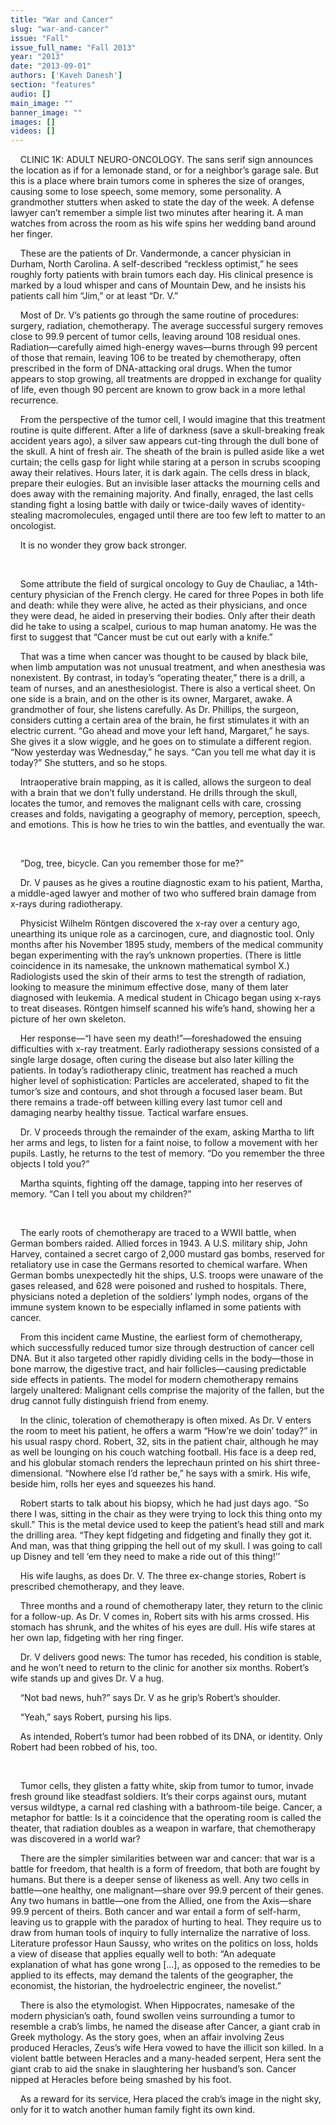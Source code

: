 ```yaml
---
title: "War and Cancer"
slug: "war-and-cancer"
issue: "Fall"
issue_full_name: "Fall 2013"
year: "2013"
date: "2013-09-01"
authors: ['Kaveh Danesh']
section: "features"
audio: []
main_image: ""
banner_image: ""
images: []
videos: []
---
```

    CLINIC 1K: ADULT NEURO-ONCOLOGY. The sans serif sign announces the location as if for a lemonade stand, or for a neighbor’s garage sale. But this is a place where brain tumors come in spheres the size of oranges, causing some to lose speech, some memory, some personality. A grandmother stutters when asked to state the day of the week. A defense lawyer can’t remember a simple list two minutes after hearing it. A man watches from across the room as his wife spins her wedding band around her finger.

    These are the patients of Dr. Vandermonde, a cancer physician in Durham, North Carolina. A self-described “reckless optimist,” he sees roughly forty patients with brain tumors each day. His clinical presence is marked by a loud whisper and cans of Mountain Dew, and he insists his patients call him “Jim,” or at least “Dr. V.” 

    Most of Dr. V’s patients go through the same routine of procedures: surgery, radiation, chemotherapy. The average successful surgery removes close to 99.9 percent of tumor cells, leaving around 108 residual ones. Radiation—carefully aimed high-energy waves—burns through 99 percent of those that remain, leaving 106 to be treated by chemotherapy, often prescribed in the form of DNA-attacking oral drugs. When the tumor appears to stop growing, all treatments are dropped in exchange for quality of life, even though 90 percent are known to grow back in a more lethal recurrence.

    From the perspective of the tumor cell, I would imagine that this treatment routine is quite different. After a life of darkness (save a skull-breaking freak accident years ago), a silver saw appears cut-ting through the dull bone of the skull. A hint of fresh air. The sheath of the brain is pulled aside like a wet curtain; the cells gasp for light while staring at a person in scrubs scooping away their relatives. Hours later, it is dark again. The cells dress in black, prepare their eulogies. But an invisible laser attacks the mourning cells and does away with the remaining majority. And finally, enraged, the last cells standing fight a losing battle with daily or twice-daily waves of identity-stealing macromolecules, engaged until there are too few left to matter to an oncologist.

    It is no wonder they grow back stronger.

 

    Some attribute the field of surgical oncology to Guy de Chauliac, a 14th-century physician of the French clergy. He cared for three Popes in both life and death: while they were alive, he acted as their physicians, and once they were dead, he aided in preserving their bodies. Only after their death did he take to using a scalpel, curious to map human anatomy. He was the first to suggest that “Cancer must be cut out early with a knife.”

    That was a time when cancer was thought to be caused by black bile, when limb amputation was not unusual treatment, and when anesthesia was nonexistent. By contrast, in today’s “operating theater,” there is a drill, a team of nurses, and an anesthesiologist. There is also a vertical sheet. On one side is a brain, and on the other is its owner, Margaret, awake. A grandmother of four, she listens carefully. As Dr. Phillips, the surgeon, considers cutting a certain area of the brain, he first stimulates it with an electric current. “Go ahead and move your left hand, Margaret,” he says. She gives it a slow wiggle, and he goes on to stimulate a different region. “Now yesterday was Wednesday,” he says. “Can you tell me what day it is today?” She stutters, and so he stops. 

    Intraoperative brain mapping, as it is called, allows the surgeon to deal with a brain that we don’t fully understand. He drills through the skull, locates the tumor, and removes the malignant cells with care, crossing creases and folds, navigating a geography of memory, perception, speech, and emotions. This is how he tries to win the battles, and eventually the war.

 

    “Dog, tree, bicycle. Can you remember those for me?”

    Dr. V pauses as he gives a routine diagnostic exam to his patient, Martha, a middle-aged lawyer and mother of two who suffered brain damage from x-rays during radiotherapy.

    Physicist Wilhelm Röntgen discovered the x-ray over a century ago, unearthing its unique role as a carcinogen, cure, and diagnostic tool. Only months after his November 1895 study, members of the medical community began experimenting with the ray’s unknown properties. (There is little coincidence in its namesake, the unknown mathematical symbol X.) Radiologists used the skin of their arms to test the strength of radiation, looking to measure the minimum effective dose, many of them later diagnosed with leukemia. A medical student in Chicago began using x-rays to treat diseases. Röntgen himself scanned his wife’s hand, showing her a picture of her own skeleton.

    Her response—“I have seen my death!”—foreshadowed the ensuing difficulties with x-ray treatment. Early radiotherapy sessions consisted of a single large dosage, often curing the disease but also later killing the patients. In today’s radiotherapy clinic, treatment has reached a much higher level of sophistication: Particles are accelerated, shaped to fit the tumor’s size and contours, and shot through a focused laser beam. But there remains a trade-off between killing every last tumor cell and damaging nearby healthy tissue. Tactical warfare ensues.

    Dr. V proceeds through the remainder of the exam, asking Martha to lift her arms and legs, to listen for a faint noise, to follow a movement with her pupils. Lastly, he returns to the test of memory. “Do you remember the three objects I told you?”

    Martha squints, fighting off the damage, tapping into her reserves of memory. “Can I tell you about my children?”

 

    The early roots of chemotherapy are traced to a WWII battle, when German bombers raided. Allied forces in 1943. A U.S. military ship, John Harvey, contained a secret cargo of 2,000 mustard gas bombs, reserved for retaliatory use in case the Germans resorted to chemical warfare. When German bombs unexpectedly hit the ships, U.S. troops were unaware of the gases released, and 628 were poisoned and rushed to hospitals. There, physicians noted a depletion of the soldiers’ lymph nodes, organs of the immune system known to be especially inflamed in some patients with cancer.

    From this incident came Mustine, the earliest form of chemotherapy, which successfully reduced tumor size through destruction of cancer cell DNA. But it also targeted other rapidly dividing cells in the body—those in bone marrow, the digestive tract, and hair follicles—causing predictable side effects in patients. The model for modern chemotherapy remains largely unaltered: Malignant cells comprise the majority of the fallen, but the drug cannot fully distinguish friend from enemy.

    In the clinic, toleration of chemotherapy is often mixed. As Dr. V enters the room to meet his patient, he offers a warm “How’re we doin’ today?” in his usual raspy chord. Robert, 32, sits in the patient chair, although he may as well be lounging on his couch watching football. His face is a deep red, and his globular stomach renders the leprechaun printed on his shirt three-dimensional. “Nowhere else I’d rather be,” he says with a smirk. His wife, beside him, rolls her eyes and squeezes his hand.

    Robert starts to talk about his biopsy, which he had just days ago. “So there I was, sitting in the chair as they were trying to lock this thing onto my skull.” This is the metal device used to keep the patient’s head still and mark the drilling area. “They kept fidgeting and fidgeting and finally they got it. And man, was that thing gripping the hell out of my skull. I was going to call up Disney and tell ‘em they need to make a ride out of this thing!’’

    His wife laughs, as does Dr. V. The three ex-change stories, Robert is prescribed chemotherapy, and they leave.

    Three months and a round of chemotherapy later, they return to the clinic for a follow-up. As Dr. V comes in, Robert sits with his arms crossed. His stomach has shrunk, and the whites of his eyes are dull. His wife stares at her own lap, fidgeting with her ring finger.

    Dr. V delivers good news: The tumor has receded, his condition is stable, and he won’t need to return to the clinic for another six months. Robert’s wife stands up and gives Dr. V a hug.

    “Not bad news, huh?” says Dr. V as he grip’s Robert’s shoulder.

    “Yeah,” says Robert, pursing his lips.

    As intended, Robert’s tumor had been robbed of its DNA, or identity. Only Robert had been robbed of his, too.

 

    Tumor cells, they glisten a fatty white, skip from tumor to tumor, invade fresh ground like steadfast soldiers. It’s their corps against ours, mutant versus wildtype, a carnal red clashing with a bathroom-tile beige. Cancer, a metaphor for battle: Is it a coincidence that the operating room is called the theater, that radiation doubles as a weapon in warfare, that chemotherapy was discovered in a world war?

    There are the simpler similarities between war and cancer: that war is a battle for freedom, that health is a form of freedom, that both are fought by humans. But there is a deeper sense of likeness as well. Any two cells in battle—one healthy, one malignant—share over 99.9 percent of their genes. Any two humans in battle—one from the Allied, one from the Axis—share 99.9 percent of theirs. Both cancer and war entail a form of self-harm, leaving us to grapple with the paradox of hurting to heal. They require us to draw from human tools of inquiry to fully internalize the narrative of loss. Literature professor Haun Saussy, who writes on the politics on loss, holds a view of disease that applies equally well to both: “An adequate explanation of what has gone wrong [...], as opposed to the remedies to be applied to its effects, may demand the talents of the geographer, the economist, the historian, the hydroelectric engineer, the novelist.”

    There is also the etymologist. When Hippocrates, namesake of the modern physician’s oath, found swollen veins surrounding a tumor to resemble a crab’s limbs, he named the disease after Cancer, a giant crab in Greek mythology. As the story goes, when an affair involving Zeus produced Heracles, Zeus’s wife Hera vowed to have the illicit son killed. In a violent battle between Heracles and a many-headed serpent, Hera sent the giant crab to aid the snake in slaughtering her husband’s son. Cancer nipped at Heracles before being smashed by his foot.

    As a reward for its service, Hera placed the crab’s image in the night sky, only for it to watch another human family fight its own kind.

